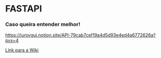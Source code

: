 # FASTAPI

### Caso queira entender melhor!

https://jurovgui.notion.site/API-79cab7cef19a4d5d93e4ed4a6772626a?pvs=4


[Link para a Wiki](https://github.com/juliaRobertav/FASTAPI.wiki.git)
